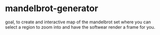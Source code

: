 # mandelbrot-generator

goal, to create and interactive map of the mandelbrot set where you can select a region to zoom
into and have the softwear render a frame for you.